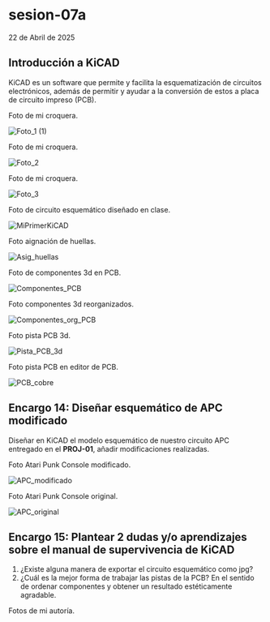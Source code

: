 # sesion-07a

22 de Abril de 2025

## Introducción a KiCAD

KiCAD es un software que permite y facilita la esquematización de circuitos electrónicos, además de permitir y ayudar a la conversión de estos a placa de circuito impreso (PCB).

Foto de mi croquera.

![Foto_1 (1)](https://github.com/user-attachments/assets/90352aad-4e22-4565-860d-7d214223f12c)

Foto de mi croquera.

![Foto_2](https://github.com/user-attachments/assets/0c3b0c2f-7430-4ad5-8525-96f288e56467)

Foto de mi croquera.

![Foto_3](https://github.com/user-attachments/assets/02935525-dfae-469e-bb8e-2a1a3ddb875a)

Foto de circuito esquemático diseñado en clase.

![MiPrimerKiCAD](https://github.com/user-attachments/assets/14c3ef01-e8c0-4863-97bf-6bbd588ef182)

Foto aignación de huellas.

![Asig_huellas](https://github.com/user-attachments/assets/fac71e51-d0b1-4e61-a447-fc5ccad79512)

Foto de componentes 3d en PCB.

![Componentes_PCB](https://github.com/user-attachments/assets/087be88a-bb18-4d90-bab0-eab7cb7d361c)

Foto componentes 3d reorganizados.

![Componentes_org_PCB](https://github.com/user-attachments/assets/cffe07fb-5495-4ba3-b665-c0cd2dcdca75)

Foto pista PCB 3d.

![Pista_PCB_3d](https://github.com/user-attachments/assets/d254e188-cb12-4293-be97-6cb1d965ecc1)

Foto pista PCB en editor de PCB.

![PCB_cobre](https://github.com/user-attachments/assets/1ab2c37b-101a-4e01-98fc-8d4c94091795)

## Encargo 14: Diseñar esquemático de APC modificado

Diseñar en KiCAD el modelo esquemático de nuestro circuito APC entregado en el **PROJ-01**, añadir modificaciones realizadas.

Foto Atari Punk Console modificado.

![APC_modificado](https://github.com/user-attachments/assets/aec4659f-9bfd-49f1-a982-54e35926e995)

Foto Atari Punk Console original.

![APC_original](https://github.com/user-attachments/assets/43caa36e-3e8b-4bf2-aa5e-54859cc4d26a)

## Encargo 15: Plantear 2 dudas y/o aprendizajes sobre el manual de supervivencia de KiCAD

 1. ¿Existe alguna manera de exportar el circuito esquemático como jpg?
 2. ¿Cuál es la mejor forma de trabajar las pistas de la PCB? En el sentido de ordenar componentes y obtener un resultado estéticamente agradable.

Fotos de mi autoría.
